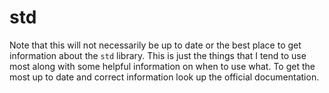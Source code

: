 # std

Note that this will not necessarily be up to date or the best place to get information about the `std` library. This is just the things that I tend to use most along with some helpful information on when to use what. To get the most up to date and correct information look up the official documentation.
